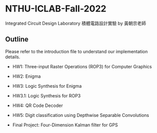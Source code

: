 # NTHU-ICLAB-Fall-2022

Integrated Circuit Design Laboratory 積體電路設計實驗 by 黃朝宗老師

## Outline

Please refer to the introduction file to understand our implementation details.

- HW1: Three-input Raster Operations (ROP3) for Computer Graphics 

- HW2: Enigma

- HW3: Logic Synthesis for Enigma

- HW3.1: Logic Synthesis for ROP3

- HW4: QR Code Decoder

- HW5: Digit classification using Depthwise Separable Convolutions

- Final Project: Four-Dimension Kalman filter for GPS
